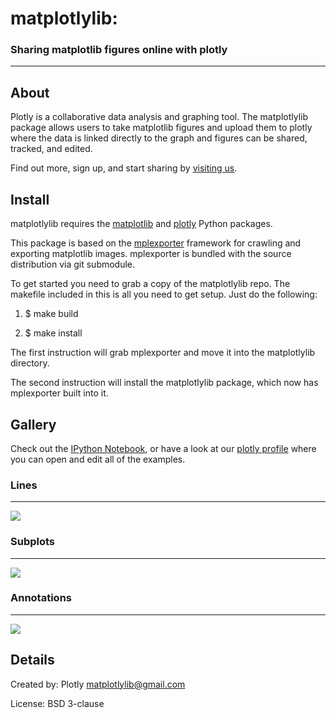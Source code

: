 # matplotlylib:


### Sharing matplotlib figures online with plotly
------------------------------

About 
-----

Plotly is a collaborative data analysis and graphing tool. The matplotlylib package allows users to take matplotlib figures and upload them to plotly where the data is linked directly to the graph and figures can be shared, tracked, and edited.

Find out more, sign up, and start sharing by [visiting us](https://plot.ly/).

Install
-------
matplotlylib requires the [matplotlib](http://matplotlib.org)  and [plotly](https://github.com/plotly/python-api) Python packages.

This package is based on the [mplexporter](http://github.com/mpld3/mplexporter) framework for crawling and exporting matplotlib images. mplexporter is bundled with the source distribution via git submodule.

To get started you need to grab a copy of the matplotlylib repo. The makefile included in this is all you need to get setup. Just do the following:

1. $ make build

2. $ make install

The first instruction will grab mplexporter and move it into the matplotlylib directory.

The second instruction will install the matplotlylib package, which now has mplexporter built into it.

Gallery
-------
Check out the [IPython Notebook](https://github.com/mpld3/matplotlylib/blob/master/notebooks/Plotly%20and%20mpld3.ipynb), or have a look at our [plotly profile](https://plot.ly/~mpld3/) where you can open and edit all of the examples.

### Lines
---------
![](https://jackdev_img.s3.amazonaws.com/mpld3/5/HB96YZULTAYRO4ESY3KSQTHHQ66MKR.png)

### Subplots
------------
![](https://jackdev_img.s3.amazonaws.com/mpld3/6/IR77LZ7VPRBWQDQZR6B7W3TW5PKV83.png)

### Annotations
---------------
![](https://jackdev_img.s3.amazonaws.com/mpld3/7/IWFWG4V7RPK2KTSZT14G2S5ISX4Q94.png)

Details
-------
Created by: Plotly <matplotlylib@gmail.com>

License: BSD 3-clause